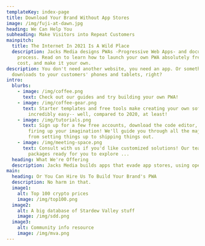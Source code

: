 ```yaml
---
templateKey: index-page
title: Download Your Brand Without App Stores
image: /img/fuji-at-dawn.jpg
heading: We Can Help You
subheading: Make Visitors into Repeat Customers
mainpitch:
  title: The Internet In 2021 Is A Wild Place
  description: Jacks Media designs PWAs -Progressive Web Apps- and documents the
    process. Read on to learn how to launch your own PWA absolutely free of
    cost, and make it your own.
description: You don't need another website, you need an app. Or something that
  downloads to your customers' phones and tablets, right?
intro:
  blurbs:
    - image: /img/coffee.png
      text: Check out our guides and try building your own PWA!
    - image: /img/coffee-gear.png
      text: Starter templates and free tools make creating your own software
        incredibly easy-- well, compared to 2020, at least!
    - image: /img/tutorials.png
      text: Sign up for a few free accounts, download the code editor, and start
        firing up your imagination! We'll guide you through all the major steps
        from setting things up to shipping things out.
    - image: /img/meeting-space.png
      text: Consult with us if you'd like customized solutions! Our team has some
        packages ready for you to explore ...
  heading: What We're Offering
  description: Jacks Media builds apps that evade app stores, using open source tech.
main:
  heading: Or You Can Hire Us To Build Your Brand's PWA
  description: No harm in that.
  image1:
    alt: Top 100 crypto prices
    image: /img/top100.png
  image2:
    alt: A big database of Stardew Valley stuff
    image: /img/sdd.png
  image3:
    alt: Community info resource
    image: /img/mva.png
---
```

